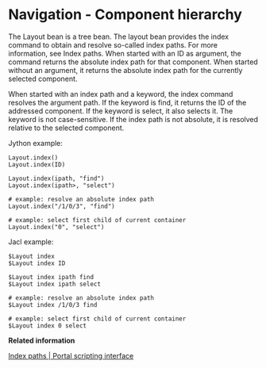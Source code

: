 # Navigation - Component hierarchy

The Layout bean is a tree bean. The layout bean provides the index command to obtain and resolve so-called index paths. For more information, see Index paths. When started with an ID as argument, the command returns the absolute index path for that component. When started without an argument, it returns the absolute index path for the currently selected component.

When started with an index path and a keyword, the index command resolves the argument path. If the keyword is find, it returns the ID of the addressed component. If the keyword is select, it also selects it. The keyword is not case-sensitive. If the index path is not absolute, it is resolved relative to the selected component.

Jython example:

```
Layout.index()
Layout.index(ID)

Layout.index(ipath, "find")
Layout.index(ipath>, "select")

# example: resolve an absolute index path
Layout.index("/1/0/3", "find")

# example: select first child of current container
Layout.index("0", "select")
```

Jacl example:

```
$Layout index
$Layout index ID

$Layout index ipath find
$Layout index ipath select

# example: resolve an absolute index path
$Layout index /1/0/3 find

# example: select first child of current container
$Layout index 0 select

```


**Related information**  


[Index paths \| Portal scripting interface](../admin-system/index_paths.md)

